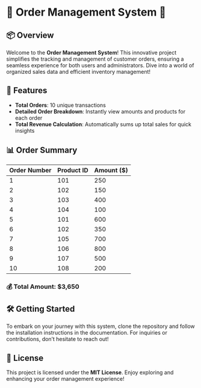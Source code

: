 # 🌟 Order Management System 🌟

## 📦 Overview
Welcome to the **Order Management System**! This innovative project simplifies the tracking and management of customer orders, ensuring a seamless experience for both users and administrators. Dive into a world of organized sales data and efficient inventory management!

## 🚀 Features
- **Total Orders**: 10 unique transactions
- **Detailed Order Breakdown**: Instantly view amounts and products for each order
- **Total Revenue Calculation**: Automatically sums up total sales for quick insights

## 📊 Order Summary
| **Order Number** | **Product ID** | **Amount ($)** |
|------------------|----------------|-----------------|
| 1                | 101            | 250             |
| 2                | 102            | 150             |
| 3                | 103            | 400             |
| 4                | 104            | 100             |
| 5                | 101            | 600             |
| 6                | 102            | 350             |
| 7                | 105            | 700             |
| 8                | 106            | 800             |
| 9                | 107            | 500             |
| 10               | 108            | 200             |

### **💰 Total Amount: $3,650**

## 🛠️ Getting Started
To embark on your journey with this system, clone the repository and follow the installation instructions in the documentation. For inquiries or contributions, don’t hesitate to reach out!

## 📜 License
This project is licensed under the **MIT License**. Enjoy exploring and enhancing your order management experience!
